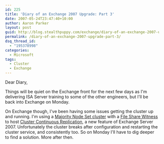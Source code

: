 ```yaml
---
id: 225
title: 'Diary of an Exchange 2007 Upgrade: Part 3'
date: 2007-05-24T23:47:40+10:00
author: Aaron Parker
layout: post
guid: http://blog.stealthpuppy.com/exchange/diary-of-an-exchange-2007-upgrade-part-3
permalink: /diary-of-an-exchange-2007-upgrade-part-3/
dsq_thread_id:
  - "195378998"
categories:
  - Microsoft
tags:
  - Cluster
  - Exchange
---
```

Dear Diary,

Things will be quiet on the Exchange front for the next few days as I'm delivering ISA Server training to some of the other engineers, but I'll be back into Exchange on Monday.

On Exchange though, I've been having some issues getting the cluster up and running. I'm using a [Majority Node Set cluster](http://technet2.microsoft.com/windowsserver/en/library/e70333db-5048-4a56-b5a9-8353756de10b1033.mspx?mfr=true) with a [File Share Witness](http://technet.microsoft.com/en-us/library/5b549e8d-444d-4c3f-928f-b24c1dd19f8f.aspx) to host [Cluster Continuous Replication](http://technet.microsoft.com/en-us/library/c5f5da15-f593-40c1-838d-e6123adb5e10.aspx), a new feature of Exchange Server 2007. Unfortunately the cluster breaks after configuration and restarting the cluster service, and consistently too. So on Monday I'll have to dig deeper to find a solution. More after then.
